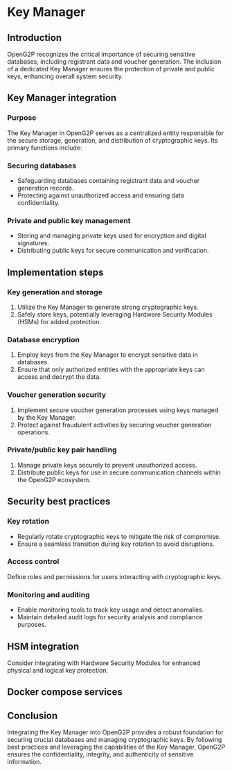 # Key Manager

## Introduction

OpenG2P recognizes the critical importance of securing sensitive databases, including registrant data and voucher generation. The inclusion of a dedicated Key Manager ensures the protection of private and public keys, enhancing overall system security.

## Key Manager integration

### Purpose

The Key Manager in OpenG2P serves as a centralized entity responsible for the secure storage, generation, and distribution of cryptographic keys. Its primary functions include:

### Securing databases

* Safeguarding databases containing registrant data and voucher generation records.
* Protecting against unauthorized access and ensuring data confidentiality.

### Private and public key management

* Storing and managing private keys used for encryption and digital signatures.
* Distributing public keys for secure communication and verification.

## Implementation steps

### Key generation and storage

1. Utilize the Key Manager to generate strong cryptographic keys.
1. Safely store keys, potentially leveraging Hardware Security Modules (HSMs) for added protection.

### Database encryption

1. Employ keys from the Key Manager to encrypt sensitive data in databases.
1. Ensure that only authorized entities with the appropriate keys can access and decrypt the data.

### Voucher generation security 
1. Implement secure voucher generation processes using keys managed by the Key Manager.
1. Protect against fraudulent activities by securing voucher generation operations.

### Private/public key pair handling

1. Manage private keys securely to prevent unauthorized access.
1. Distribute public keys for use in secure communication channels within the OpenG2P ecosystem.

## Security best practices

### Key rotation

* Regularly rotate cryptographic keys to mitigate the risk of compromise.
* Ensure a seamless transition during key rotation to avoid disruptions.

### Access control 

Define roles and permissions for users interacting with cryptographic keys.

### Monitoring and auditing

* Enable monitoring tools to track key usage and detect anomalies.
* Maintain detailed audit logs for security analysis and compliance purposes.

## HSM integration

Consider integrating with Hardware Security Modules for enhanced physical and logical key protection.

## Docker compose services

## Conclusion
Integrating the Key Manager into OpenG2P provides a robust foundation for securing crucial databases and managing cryptographic keys. By following best practices and leveraging the capabilities of the Key Manager, OpenG2P ensures the confidentiality, integrity, and authenticity of sensitive information.
